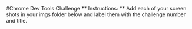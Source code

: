 #Chrome Dev Tools Challenge
** Instructions: ** Add each of your screen shots in your imgs folder below and label them with the challenge number and title.